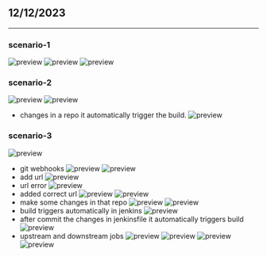 ## 12/12/2023
----------------------
### scenario-1
![preview](./images/jenkins61.png)
![preview](./images/jenkins62.png)
![preview](./images/jenkins63.png)

### scenario-2
![preview](./images/jenkins66.png)
![preview](./images/jenkins64.png)
* changes in a repo it automatically trigger the build.
![preview](./images/jenkins65.png)


### scenario-3
![preview](./images/jenkins67.png)
* git webhooks 
![preview](./images/jenkins68.png)
![preview](./images/jenkins69.png)
* add url
![preview](./images/jenkins70.png)
* url error
![preview](./images/jenkins71.png)
* added correct url
![preview](./images/jenkins72.png)
![preview](./images/jenkins73.png)
* make some changes in that repo
![preview](./images/jenkins74.png)
![preview](./images/jenkins75.png)
* build triggers automatically in jenkins
![preview](./images/jenkins76.png)
* after commit the changes in jenkinsfile it automatically triggers build
![preview](./images/jenkins77.png)
* upstream and downstream jobs
![preview](./images/jenkins78.png)
![preview](./images/jenkins79.png)
![preview](./images/jenkins80.png)
![preview](./images/jenkins81.png)





